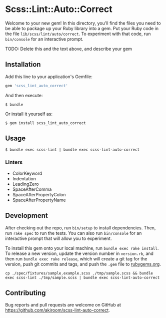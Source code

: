 # Scss::Lint::Auto::Correct

Welcome to your new gem! In this directory, you'll find the files you need to be able to package up your Ruby library into a gem. Put your Ruby code in the file `lib/scss/lint/auto/correct`. To experiment with that code, run `bin/console` for an interactive prompt.

TODO: Delete this and the text above, and describe your gem

## Installation

Add this line to your application's Gemfile:

```ruby
gem 'scss_lint_auto_correct'
```

And then execute:

    $ bundle

Or install it yourself as:

    $ gem install scss_lint_auto_correct

## Usage

```
$ bundle exec scss-lint | bundle exec scss-lint-auto-correct
```

### Linters

- ColorKeyword
- Indentation
- LeadingZero
- SpaceAfterComma
- SpaceAfterPropertyColon
- SpaceAfterPropertyName

## Development

After checking out the repo, run `bin/setup` to install dependencies. Then, run `rake spec` to run the tests. You can also run `bin/console` for an interactive prompt that will allow you to experiment.

To install this gem onto your local machine, run `bundle exec rake install`. To release a new version, update the version number in `version.rb`, and then run `bundle exec rake release`, which will create a git tag for the version, push git commits and tags, and push the `.gem` file to [rubygems.org](https://rubygems.org).

```
cp ./spec/fixtures/sample.example.scss ./tmp/sample.scss && bundle exec scss-lint ./tmp/sample.scss | bundle exec scss-lint-auto-correct
```

## Contributing

Bug reports and pull requests are welcome on GitHub at https://github.com/akiroom/scss-lint-auto-correct.
